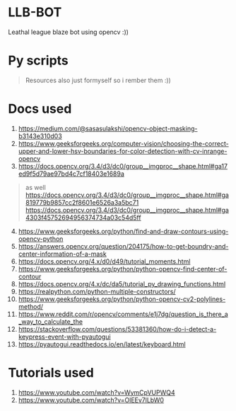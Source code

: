 # LLB-BOT
Leathal league blaze bot using opencv :))

# Py scripts


> Resources also just formyself so i rember them :))
# Docs used
1. https://medium.com/@sasasulakshi/opencv-object-masking-b3143e310d03
2. https://www.geeksforgeeks.org/computer-vision/choosing-the-correct-upper-and-lower-hsv-boundaries-for-color-detection-with-cv-inrange-opencv
3. https://docs.opencv.org/3.4/d3/dc0/group__imgproc__shape.html#ga17ed9f5d79ae97bd4c7cf18403e1689a
> as well 
>   https://docs.opencv.org/3.4/d3/dc0/group__imgproc__shape.html#ga819779b9857cc2f8601e6526a3a5bc71
>   https://docs.opencv.org/3.4/d3/dc0/group__imgproc__shape.html#ga4303f45752694956374734a03c54d5ff
4. https://www.geeksforgeeks.org/python/find-and-draw-contours-using-opencv-python
5. https://answers.opencv.org/question/204175/how-to-get-boundry-and-center-information-of-a-mask
6. https://docs.opencv.org/4.x/d0/d49/tutorial_moments.html
7. https://www.geeksforgeeks.org/python/python-opencv-find-center-of-contour
8. https://docs.opencv.org/4.x/dc/da5/tutorial_py_drawing_functions.html
9. https://realpython.com/python-multiple-constructors/
10. https://www.geeksforgeeks.org/python/python-opencv-cv2-polylines-method/
11. https://www.reddit.com/r/opencv/comments/e1j7dg/question_is_there_a_way_to_calculate_the
12. https://stackoverflow.com/questions/53381360/how-do-i-detect-a-keypress-event-with-pyautogui
13. https://pyautogui.readthedocs.io/en/latest/keyboard.html

# Tutorials used
1. https://www.youtube.com/watch?v=WymCpVUPWQ4
2. https://www.youtube.com/watch?v=OlEEv7lLbW0